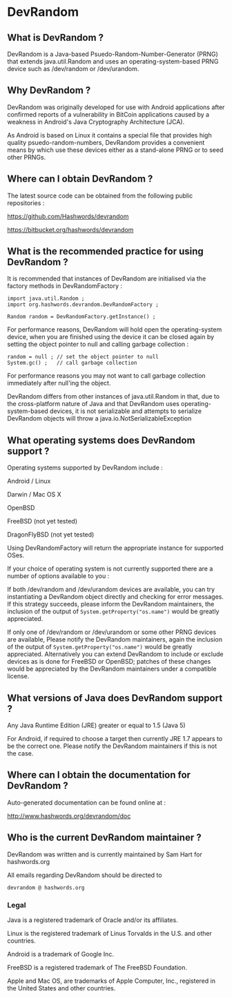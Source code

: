 
# DevRandom

## What is DevRandom ?

DevRandom is a Java-based Psuedo-Random-Number-Generator (PRNG) that extends
java.util.Random and uses an operating-system-based PRNG device such as
/dev/random or /dev/urandom.


## Why DevRandom ?

DevRandom was originally developed for use with Android applications after
confirmed reports of a vulnerability in BitCoin applications caused by a
weakness in Android's Java Cryptography Architecture (JCA).

As Android is based on Linux it contains a special file that provides high
quality psuedo-random-numbers, DevRandom provides a convenient means by which
use these devices either as a stand-alone PRNG or to seed other PRNGs.


## Where can I obtain DevRandom ?

The latest source code can be obtained from the following public repositories :

https://github.com/Hashwords/devrandom

https://bitbucket.org/hashwords/devrandom


## What is the recommended practice for using DevRandom ?

It is recommended that instances of DevRandom are initialised via the factory
methods in DevRandomFactory :

```
import java.util.Random ;
import org.hashwords.devrandom.DevRandomFactory ;

Random random = DevRandomFactory.getInstance() ;
```

For performance reasons, DevRandom will hold open the operating-system device,
when you are finished using the device it can be closed again by setting the
object pointer to null and calling garbage collection :

```
random = null ;	// set the object pointer to null
System.gc() ; 	// call garbage collection
```

For performance reasons you may not want to call garbage collection immediately
after null'ing the object.

DevRandom differs from other instances of java.util.Random in that, due to the
cross-platform nature of Java and that DevRandom uses operating-system-based
devices, it is not serializable and attempts to serialize DevRandom objects
will throw a java.io.NotSerializableException


## What operating systems does DevRandom support ?

Operating systems supported by DevRandom include :

Android / Linux

Darwin / Mac OS X

OpenBSD

FreeBSD		(not yet tested)

DragonFlyBSD    (not yet tested)


Using DevRandomFactory will return the appropriate instance for supported OSes.

If your choice of operating system is not currently supported there are a
number of options available to you :

If both /dev/random and /dev/urandom devices are available, you can try
instantiating a DevRandom object directly and checking for error messages. If
this strategy succeeds, please inform the DevRandom maintainers, the inclusion
of the output of `System.getProperty("os.name")` would be greatly appreciated.

If only one of /dev/random or /dev/urandom or some other PRNG devices are
available, Please notify the DevRandom maintainers, again the inclusion of the
output of `System.getProperty("os.name")` would be greatly appreciated.
Alternatively you can extend DevRandom to include or exclude devices as is done
for FreeBSD or OpenBSD; patches of these changes would be appreciated by the
DevRandom maintainers under a compatible license.


## What versions of Java does DevRandom support ?

Any Java Runtime Edition (JRE) greater or equal to 1.5 (Java 5)

For Android, if required to choose a target then currently JRE 1.7 appears to
be the correct one. Please notify the DevRandom maintainers if this is not the
case.


## Where can I obtain the documentation for DevRandom ?

Auto-generated documentation can be found online at :

http://www.hashwords.org/devrandom/doc


## Who is the current DevRandom maintainer ?

DevRandom was written and is currently maintained by Sam Hart for hashwords.org

All emails regarding DevRandom should be directed to

`devrandom @ hashwords.org`


### Legal

Java is a registered trademark of Oracle and/or its affiliates.

Linux is the registered trademark of Linus Torvalds in the U.S. and other
countries.

Android is a trademark of Google Inc.

FreeBSD is a registered trademark of The FreeBSD Foundation.

Apple and Mac OS, are trademarks of Apple Computer, Inc., registered in the
United States and other countries.

